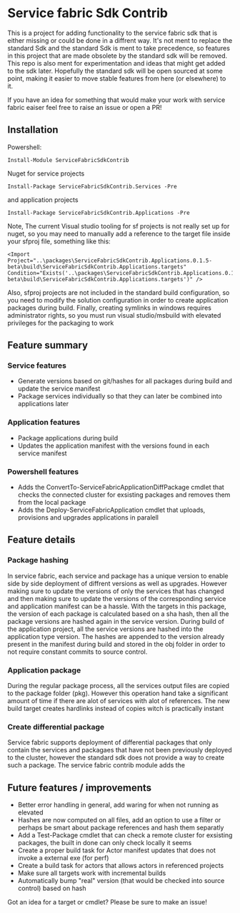 # Service fabric Sdk Contrib

This is a project for adding functionality to the service fabric sdk that is either missing or could be done in a diffrent way. It's not
ment to replace the standard Sdk and the standard Sdk is ment to take precedence, so features in this project that are made obsolete by
the standard sdk will be removed. This repo is also ment for experimentation and ideas that might get added to the sdk later. Hopefully 
the standard sdk will be open sourced at some point, making it easier to move stable features from here (or elsewhere) to it.

If you have an idea for something that would make your work with service fabric eaiser feel free to raise an issue or open a PR!

## Installation
Powershell:
    
    Install-Module ServiceFabricSdkContrib

Nuget for service projects

    Install-Package ServiceFabricSdkContrib.Services -Pre 
    
and application projects
	
	Install-Package ServiceFabricSdkContrib.Applications -Pre 

Note, The current Visual studio tooling for sf projects is not really set up for nuget, so you may need to manually add a reference to the target file inside your sfproj file, something like this:

    <Import Project="..\packages\ServiceFabricSdkContrib.Applications.0.1.5-beta\build\ServiceFabricSdkContrib.Applications.targets" Condition="Exists('..\packages\ServiceFabricSdkContrib.Applications.0.1.5-beta\build\ServiceFabricSdkContrib.Applications.targets')" />

Also, sfproj projects are not included in the standard build configuration, so you need to modify the solution configuration in order to create application packages during build.
Finally, creating symlinks in windows requires administrator rights, so you must run visual studio/msbuild with elevated privileges for the packaging to work

## Feature summary

### Service features
* Generate versions based on git/hashes for all packages during build and update the service manifest
* Package services individually so that they can later be combined into applications later

### Application features
* Package applications during build
* Updates the application manifest with the versions found in each service manifest

### Powershell features
* Adds the ConvertTo-ServiceFabricApplicationDiffPackage cmdlet that checks the connected cluster for exsisting packages and removes them from the local package
* Adds the Deploy-ServiceFabricApplication cmdlet that uploads, provisions and upgrades applications in paralell  

## Feature details

### Package hashing

In service fabric, each service and package has a unique version to enable side by side deployment of diffrent versions as well as upgrades. However making sure to update
the versions of only the services that has changed and then making sure to update the versions of the corresponding service and application manifest can be a hassle. With the 
targets in this package, the version of each package is calculated based on a sha hash, then all the package versions are hashed again in the service version. During build of the application project, 
all the service versions are hashed into the application type version. The hashes are appended to the version already present in the manifest during 
build and stored in the obj folder in order to not require constant commits to source control. 

### Application package 

During the regular package process, all the services output files are copied to the package folder (pkg). However this operation hand take a significant amount of time 
if there are alot of services with alot of references. The new build target creates hardlinks instead of copies witch is practically instant

### Create differential package

Service fabric supports deployment of differential packages that only contain the services and packagaes that have not been previously deployed to the cluster, however the standard
sdk does not provide a way to create such a package. The service fabric contrib module adds the 

## Future features / improvements

* Better error handling in general, add waring for when not running as elevated
* Hashes are now computed on all files, add an option to use a filter or perhaps be smart about package references and hash them separatly 
* Add a Test-Package cmdlet that can check a remote cluster for exsisting packages, the built in done can only check locally it seems
* Create a proper build task for Actor manifest updates that does not invoke a external exe (for perf)
* Create a build task for actors that allows actors in referenced projects
* Make sure all targets work with incremental builds
* Automatically bump "real" version (that would be checked into source control) based on hash

Got an idea for a target or cmdlet? Please be sure to make an issue!

